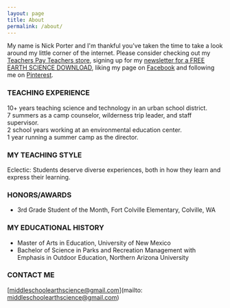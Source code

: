 ```yaml
---
layout: page
title: About
permalink: /about/
---
```


My name is Nick Porter and I'm thankful you've taken the time to take a look around my little corner of the internet. Please consider checking out my [Teachers Pay Teachers store](https://www.teacherspayteachers.com/Store/Middle-School-Earth-Science), signing up for my [newsletter for a FREE EARTH SCIENCE DOWNLOAD](https://middleschoolearthscience.github.io), liking my page on [Facebook](https://www.facebook.com/MSEarthScience) and following me on [Pinterest](https://www.pinterest.com/MSEarthScience/).

### TEACHING EXPERIENCE
10+ years teaching science and technology in an urban school district.  
7 summers as a camp counselor, wilderness trip leader, and staff supervisor.  
2 school years working at an environmental education center.  
1 year running a summer camp as the director.  

### MY TEACHING STYLE
Eclectic: Students deserve diverse experiences, both in how they learn and express their learning.

### HONORS/AWARDS
* 3rd Grade Student of the Month, Fort Colville Elementary, Colville, WA  

### MY EDUCATIONAL HISTORY
* Master of Arts in Education, University of New Mexico  
* Bachelor of Science in Parks and Recreation Management with Emphasis in Outdoor Education, Northern Arizona University

### CONTACT ME

[middleschoolearthscience@gmail.com](mailto: middleschoolearthscience@gmail.com)
